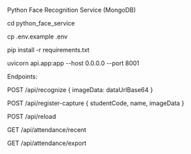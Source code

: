 Python Face Recognition Service (MongoDB)

cd python_face_service

cp .env.example .env

pip install -r requirements.txt

uvicorn api.app:app --host 0.0.0.0 --port 8001

Endpoints:

POST /api/recognize { imageData: dataUrlBase64 }

POST /api/register-capture { studentCode, name, imageData }

POST /api/reload

GET /api/attendance/recent

GET /api/attendance/export